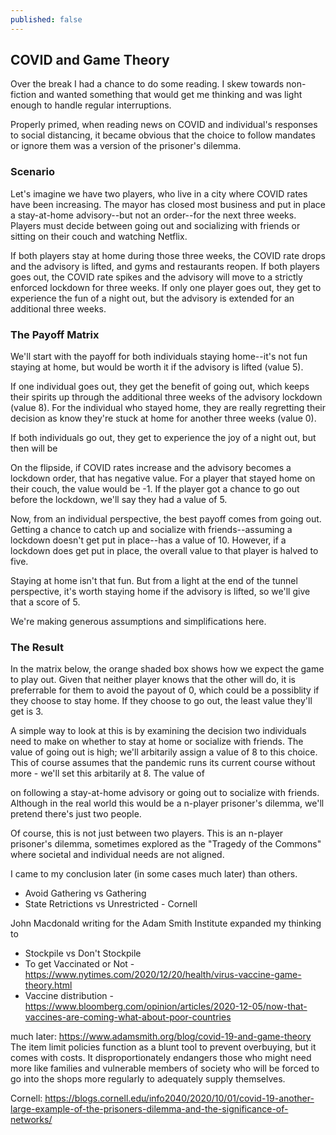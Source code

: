 ```yaml
---
published: false
---
```

## COVID and Game Theory

Over the break I had a chance to do some reading. I skew towards non-fiction and wanted something that would get me thinking and was light enough to handle regular interruptions. 

Properly primed, when reading news on COVID and individual's responses to social distancing, it became obvious that the choice to follow mandates or ignore them was a version of the prisoner's dilemma.

### Scenario
Let's imagine we have two players, who live in a city where COVID rates have been increasing. The mayor has closed most business and put in place a stay-at-home advisory--but not an order--for the next three weeks. Players must decide between going out and socializing with friends or sitting on their couch and watching Netflix.

If both players stay at home during those three weeks, the COVID rate drops and the advisory is lifted, and gyms and restaurants reopen. If both players goes out, the COVID rate spikes and the advisory will move to a strictly enforced lockdown for three weeks. If only one player goes out, they get to experience the fun of a night out, but the advisory is extended for an additional three weeks.

### The Payoff Matrix
We'll start with the payoff for both individuals staying home--it's not fun staying at home, but would be worth it if the advisory is lifted (value 5).

If one individual goes out, they get the benefit of going out, which keeps their spirits up through the additional three weeks of the advisory lockdown (value 8). For the individual who stayed home, they are really regretting their decision as know they're stuck at home for another three weeks (value 0).

If both individuals go out, they get to experience the joy of a night out, but then will be 

On the flipside, if COVID rates increase and the advisory becomes a lockdown order, that has negative value. For a player that stayed home on their couch, the value would be -1. If the player got a chance to go out before the lockdown, we'll say they had a value of 5. 

Now, from an individual perspective, the best payoff comes from going out. Getting a chance to catch up and socialize with friends--assuming a lockdown doesn't get put in place--has a value of 10. However, if a lockdown does get put in place, the overall value to that player is halved to five.

Staying at home isn't that fun. But from a light at the end of the tunnel perspective, it's worth staying home if the advisory is lifted, so we'll give that a score of 5.

We're making generous assumptions and simplifications here.

### The Result
In the matrix below, the orange shaded box shows how we expect the game to play out. Given that neither player knows that the other will do, it is preferrable for them to avoid the payout of 0, which could be a possiblity if they choose to stay home. If they choose to go out, the least value they'll get is 3. 

A simple way to look at this is by examining the decision two individuals need to make on whether to stay at home or socialize with friends. The value of going out is high; we'll arbitarily assign a value of 8 to this choice. This of course assumes that the pandemic runs its current course without more  - we'll set this arbitarily at 8. The value of 

on following a stay-at-home advisory or going out to socialize with friends. Although in the real world this would be a n-player prisoner's dilemma, we'll pretend there's just two people.



Of course, this is not just between two players. This is an n-player prisoner's dilemma, sometimes explored as the "Tragedy of the Commons" where societal and individual needs are not aligned.


I came to my conclusion later (in some cases much later) than others.
* Avoid Gathering vs Gathering
* State Retrictions vs Unrestricted - Cornell 

John Macdonald writing for the Adam Smith Institute expanded my thinking to 
* Stockpile vs Don't Stockpile
* To get Vaccinated or Not - https://www.nytimes.com/2020/12/20/health/virus-vaccine-game-theory.html
* Vaccine distribution - https://www.bloomberg.com/opinion/articles/2020-12-05/now-that-vaccines-are-coming-what-about-poor-countries


much later: https://www.adamsmith.org/blog/covid-19-and-game-theory
The item limit policies function as a blunt tool to prevent overbuying, but it comes with costs. It disproportionately endangers those who might need more like families and vulnerable members of society who will be forced to go into the shops more regularly to adequately supply themselves. 

Cornell: https://blogs.cornell.edu/info2040/2020/10/01/covid-19-another-large-example-of-the-prisoners-dilemma-and-the-significance-of-networks/